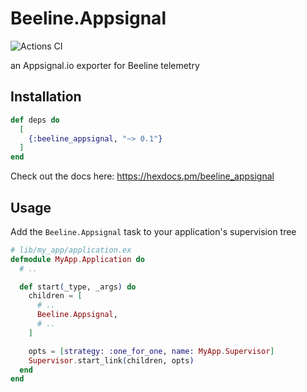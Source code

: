 # Beeline.Appsignal

![Actions CI](https://github.com/NFIBrokerage/beeline_appsignal/workflows/Actions%20CI/badge.svg)

an Appsignal.io exporter for Beeline telemetry

## Installation

```elixir
def deps do
  [
    {:beeline_appsignal, "~> 0.1"}
  ]
end
```

Check out the docs here: https://hexdocs.pm/beeline_appsignal

## Usage

Add the `Beeline.Appsignal` task to your application's supervision tree

```elixir
# lib/my_app/application.ex
defmodule MyApp.Application do
  # ..

  def start(_type, _args) do
    children = [
      # ..
      Beeline.Appsignal,
      # ..
    ]

    opts = [strategy: :one_for_one, name: MyApp.Supervisor]
    Supervisor.start_link(children, opts)
  end
end
```
